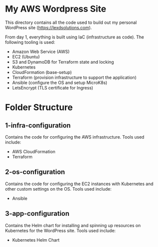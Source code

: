 # My AWS Wordpress Site
This directory contains all the code used to build out my personal WordPress site (https://lexdsolutions.com).

From day 1, everything is built using IaC (infrastructure as code). The following tooling is used:

 - Amazon Web Service (AWS)
 - EC2 (Ubuntu)
 - S3 and DynamoDB for Terraform state and locking
 - Kubernetes
 - CloudFormation (base-setup)
 - Terraform (provision infrastructure to support the application)
 - Ansible (configure the OS and setup MicroK8s)
 - LetsEncrypt (TLS certificate for Ingress)

# Folder Structure
## 1-infra-configuration
Contains the code for configuring the AWS infrastructure. Tools used include:
 - AWS CloudFormation
 - Terraform

## 2-os-configuration
Contains the code for configuring the EC2 instances with Kubernetes and other custom settings on the OS. Tools used include:

 - Ansible

## 3-app-configuration
Contains the Helm chart for installing and spinning up resources on Kubernetes for the WordPress site. Tools used include:
 - Kubernetes Helm Chart
